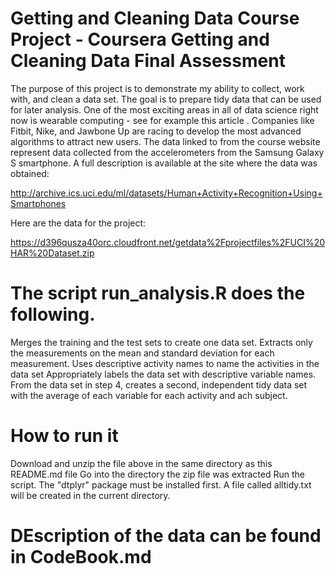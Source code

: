 # Getting and Cleaning Data Course Project - Coursera Getting and Cleaning Data Final Assessment
The purpose of this project is to demonstrate my ability to collect, work with, and clean a data set. 
The goal is to prepare tidy data that can be used for later analysis. 
One of the most exciting areas in all of data science right now is wearable computing - see for example this article . 
Companies like Fitbit, Nike, and Jawbone Up are racing to develop the most advanced algorithms to attract new users. 
The data linked to from the course website represent data collected from the accelerometers from the Samsung Galaxy S smartphone. 
A full description is available at the site where the data was obtained:

http://archive.ics.uci.edu/ml/datasets/Human+Activity+Recognition+Using+Smartphones

Here are the data for the project:

https://d396qusza40orc.cloudfront.net/getdata%2Fprojectfiles%2FUCI%20HAR%20Dataset.zip

# The script run_analysis.R does the following.

Merges the training and the test sets to create one data set.
Extracts only the measurements on the mean and standard deviation for each measurement.
Uses descriptive activity names to name the activities in the data set
Appropriately labels the data set with descriptive variable names.
From the data set in step 4, creates a second, independent tidy data set with the average of each variable for each activity and 
ach subject.

# How to run it
Download and unzip the file above in the same directory as this README.md file
Go into the directory the zip file was extracted
Run the script. The "dtplyr" package must be installed first.
A file called alltidy.txt will be created in the current directory.

# DEscription of the data can be found in CodeBook.md
